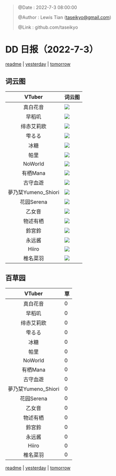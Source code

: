 > @Date    : 2022-7-3 08:00:00
>
> @Author  : Lewis Tian (taseikyo@gmail.com)
>
> @Link    : github.com/taseikyo

# DD 日报（2022-7-3）

[readme](../README.md) | [yesterday](2022-7-2.md) | [tomorrow](2022-7-4.md)

## 词云图

|VTuber|词云图|
|:-:|-|
|真白花音|![](../../images/daily/21402309_2022-7-3_purge_wordcloud.png)|
|早稻叽|![](../../images/daily/41682_2022-7-3_purge_wordcloud.png)|
|绯赤艾莉欧|![](../../images/daily/21396545_2022-7-3_purge_wordcloud.png)|
|雫るる|![](../../images/daily/21013446_2022-7-3_purge_wordcloud.png)|
|冰糖|![](../../images/daily/876396_2022-7-3_purge_wordcloud.png)|
|帕里|![](../../images/daily/4895312_2022-7-3_purge_wordcloud.png)|
|NoWorld|![](../../images/daily/21448649_2022-7-3_purge_wordcloud.png)|
|有栖Mana|![](../../images/daily/6542258_2022-7-3_purge_wordcloud.png)|
|古守血遊|![](../../images/daily/8725120_2022-7-3_purge_wordcloud.png)|
|夢乃栞Yumeno_Shiori|![](../../images/daily/14052636_2022-7-3_purge_wordcloud.png)|
|花园Serena|![](../../images/daily/14327465_2022-7-3_purge_wordcloud.png)|
|乙女音|![](../../images/daily/21320551_2022-7-3_purge_wordcloud.png)|
|物述有栖|![](../../images/daily/21449083_2022-7-3_purge_wordcloud.png)|
|鈴宮鈴|![](../../images/daily/21685677_2022-7-3_purge_wordcloud.png)|
|永远酱|![](../../images/daily/21701071_2022-7-3_purge_wordcloud.png)|
|Hiiro|![](../../images/daily/21919321_2022-7-3_purge_wordcloud.png)|
|椎名菜羽|![](../../images/daily/22347054_2022-7-3_purge_wordcloud.png)|

## 百草园

|VTuber|草|
|:-:|-|
|真白花音|0|
|早稻叽|0|
|绯赤艾莉欧|0|
|雫るる|0|
|冰糖|0|
|帕里|0|
|NoWorld|0|
|有栖Mana|0|
|古守血遊|0|
|夢乃栞Yumeno_Shiori|0|
|花园Serena|0|
|乙女音|0|
|物述有栖|0|
|鈴宮鈴|0|
|永远酱|0|
|Hiiro|0|
|椎名菜羽|0|

[readme](../README.md) | [yesterday](2022-7-2.md) | [tomorrow](2022-7-4.md)
